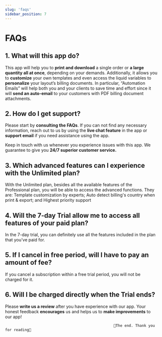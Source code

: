 ```yaml
---
slug: 'faqs'
sidebar_position: 7
---
```

# FAQs

## 1. What will this app do?

This app will help you to **print and download** a single order or **a large quantity all at once**, depending on your demands. Additionally, it allows you to **customize** your own templates and even access the liquid variables to **personalize** your layout’s billing documents. In particular, “Automation Emails” will help both you and your clients to save time and effort since it will **send an auto-email** to your customers with PDF billing document attachments.

## 2. How do I get support?

Please start by **consulting the FAQs**. If you can not find any necessary information, reach out to us by using the **live chat feature** in the app or **support email** if you need assistance using the app. 

Keep in touch with us whenever you experience issues with this app. We guarantee to give you **24/7 superior customer service.**

## 3. Which advanced features can I experience with the Unlimited plan?

With the Unlimited plan, besides all the available features of the Professional plan, you will be able to access the advanced functions. They are: Template customization by experts; Auto detect billing's country when print & export; and Highest priority support

## 4. Will the 7-day Trial allow me to access all features of your paid plan?

In the 7-day trial, you can definitely use all the features included in the plan that you’ve paid for. 

## 5. If I cancel in free period, will I have to pay an amount of fee?

If you cancel a subscription within a free trial period, you will not be charged for it.

## 6. **Will I be charged directly when the Trial ends?**

Please **write us a review** after you have experience with our app. Your honest feedback **encourages** us and helps us to **make improvements** to our app! 

                                                      🥰The end. Thank you for reading🥰
